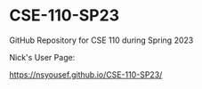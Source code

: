 # CSE-110-SP23

GitHub Repository for CSE 110 during Spring 2023

Nick's User Page:

https://nsyousef.github.io/CSE-110-SP23/